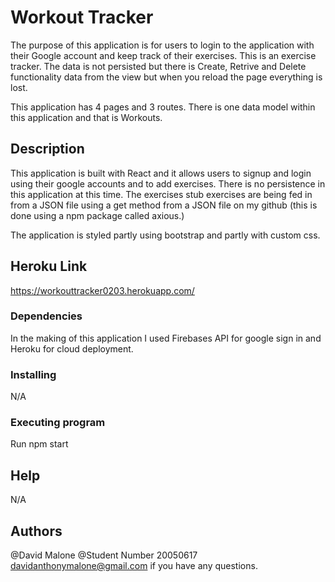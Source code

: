 # Workout Tracker

The purpose of this application is for users to login to the application with their Google account and keep track of their exercises.  This is an exercise tracker. The data is not persisted but there is Create, Retrive and Delete functionality data from the view but when you reload the page everything is lost.

This application has 4 pages and 3 routes. There is one data model within this application and that is Workouts.  


## Description

This application is built with React and it allows users to signup and login using their google accounts and to add exercises.  There is no persistence in this application at this time.  The exercises stub exercises are being fed in from a JSON file using a get method from a JSON file on my github (this is done using a npm package called axious.)



The application is styled partly using bootstrap and partly with custom css.

## Heroku Link
https://workouttracker0203.herokuapp.com/

### Dependencies

In the making of this application I used Firebases API for google sign in and Heroku for cloud deployment.

### Installing

N/A

### Executing program

Run npm start

## Help

N/A

## Authors

@David Malone
@Student Number 20050617
davidanthonymalone@gmail.com if you have any questions.


